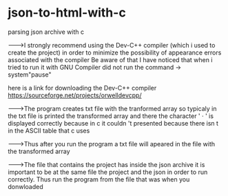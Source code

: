 # json-to-html-with-c
parsing json archive with c

--->I strongly recommend using  the Dev-C++ compiler (which i used to create the project) in order to minimize the possibility of appearance errors associated with the compiler
Be aware of that I have noticed that when i tried to run it with GNU Compiler did not run the command -> system"pause"

here is a link for downloading the Dev-C++ compiler      https://sourceforge.net/projects/orwelldevcpp/

--->The program creates txt file with the tranformed array so typicaly in the txt file is printed the transformed array and there the character ' · '  is displayed correctly because in c it 
couldn 't presented because there isn t in the ASCII table that c uses

--->Thus after you run the program a txt file will apeared in the file with the transformed array

--->The file  that contains the project has inside the json archive it is important to be at the same file the project and the json in order to run correctly. Thus run the program from the file that was when  you  donwloaded
